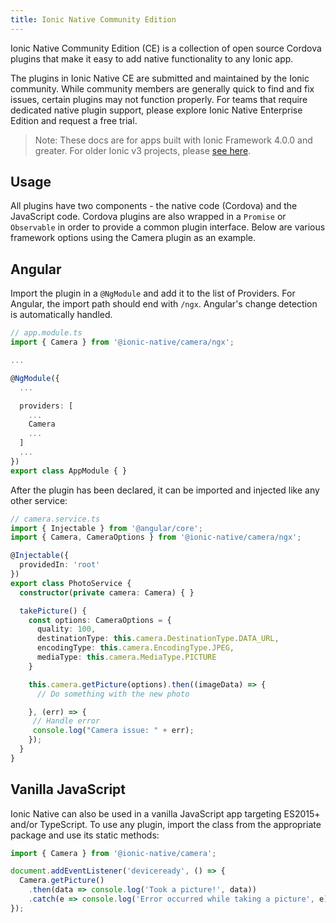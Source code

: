 ```yaml
---
title: Ionic Native Community Edition
---
```


Ionic Native Community Edition (CE) is a collection of open source Cordova plugins that make it easy to add native functionality to any Ionic app.

The plugins in Ionic Native CE are submitted and maintained by the Ionic community. While community members are generally quick to find and fix issues, certain plugins may not function properly. For teams that require dedicated native plugin support, please explore Ionic Native Enterprise Edition and request a free trial.

> Note: These docs are for apps built with Ionic Framework 4.0.0 and greater. For older Ionic v3 projects, please [see here](/docs/v3/native).

## Usage

All plugins have two components - the native code (Cordova) and the JavaScript code. Cordova plugins are also wrapped in a `Promise` or `Observable` in order to provide a common plugin interface. Below are various framework options using the Camera plugin as an example.

## Angular

Import the plugin in a `@NgModule` and add it to the list of Providers. For Angular, the import path should end with `/ngx`. Angular's change detection is automatically handled.

```typescript
// app.module.ts
import { Camera } from '@ionic-native/camera/ngx';

...

@NgModule({
  ...

  providers: [
    ...
    Camera
    ...
  ]
  ...
})
export class AppModule { }
```

After the plugin has been declared, it can be imported and injected like any other service:

```typescript
// camera.service.ts
import { Injectable } from '@angular/core';
import { Camera, CameraOptions } from '@ionic-native/camera/ngx';

@Injectable({
  providedIn: 'root'
})
export class PhotoService {
  constructor(private camera: Camera) { }

  takePicture() {
    const options: CameraOptions = {
      quality: 100,
      destinationType: this.camera.DestinationType.DATA_URL,
      encodingType: this.camera.EncodingType.JPEG,
      mediaType: this.camera.MediaType.PICTURE
    }

    this.camera.getPicture(options).then((imageData) => {
      // Do something with the new photo

    }, (err) => {
     // Handle error
     console.log("Camera issue: " + err);
    });
  }
}
```

## Vanilla JavaScript

Ionic Native can also be used in a vanilla JavaScript app targeting ES2015+ and/or TypeScript. To use any plugin, import the class from the appropriate package and use its static methods:

```js
import { Camera } from '@ionic-native/camera';

document.addEventListener('deviceready', () => {
  Camera.getPicture()
    .then(data => console.log('Took a picture!', data))
    .catch(e => console.log('Error occurred while taking a picture', e));
});
```